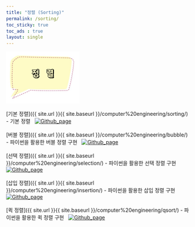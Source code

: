```yaml
---
title: "정렬 (Sorting)"
permalink: /sorting/
toc_sticky: true
toc_ads : true
layout: single
---
```


<img width="200" src="/assets/img/algo/sort.PNG">  
<br/>  
  
[기본 정렬]({{ site.url }}{{ site.baseurl }}/computer%20engineering/sorting/) - 기본 정렬 &nbsp;  [![Github_page](https://img.shields.io/badge/-Github-%23181717?style=flat-square&logo=Github&logoColor=white&link=https://github.com/pome95/Algorithm/tree/master/Sorting)](https://github.com/pome95/Algorithm/tree/master/Sorting) 
<br/>  
[버블 정렬]({{ site.url }}{{ site.baseurl }}/computer%20engineering/bubble/) - 파이썬을 활용한 버블 정렬 구현 &nbsp;  [![Github_page](https://img.shields.io/badge/-Github-%23181717?style=flat-square&logo=Github&logoColor=white&link=https://github.com/pome95/Algorithm/tree/master/Sorting)](https://github.com/pome95/Algorithm/tree/master/Sorting)
<br/>  
[선택 정렬]({{ site.url }}{{ site.baseurl }}/computer%20engineering/selection/) - 파이썬을 활용한 선택 정렬 구현 &nbsp;  [![Github_page](https://img.shields.io/badge/-Github-%23181717?style=flat-square&logo=Github&logoColor=white&link=https://github.com/pome95/Algorithm/tree/master/Sorting)](https://github.com/pome95/Algorithm/tree/master/Sorting)
<br/>  
[삽입 정렬]({{ site.url }}{{ site.baseurl }}/computer%20engineering/insertion/) - 파이썬을 활용한 삽입 정렬 구현 &nbsp;  [![Github_page](https://img.shields.io/badge/-Github-%23181717?style=flat-square&logo=Github&logoColor=white&link=https://github.com/pome95/Algorithm/tree/master/Sorting)](https://github.com/pome95/Algorithm/tree/master/Sorting) 
<br/>  
[퀵 정렬]({{ site.url }}{{ site.baseurl }}/computer%20engineering/qsort/) - 파이썬을 활용한 퀵 정렬 구현 &nbsp;  [![Github_page](https://img.shields.io/badge/-Github-%23181717?style=flat-square&logo=Github&logoColor=white&link=https://github.com/pome95/Algorithm/tree/master/Sorting)](https://github.com/pome95/Algorithm/tree/master/Sorting) 
  